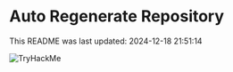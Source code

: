 # Auto Regenerate Repository

This README was last updated: 2024-12-18 21:51:14

 ![TryHackMe](https://tryhackme.com/badge/533634)